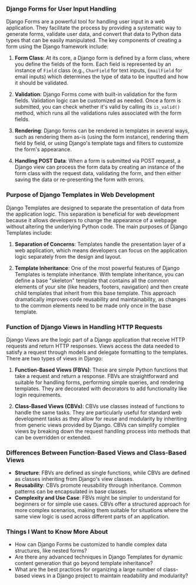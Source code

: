 ### Django Forms for User Input Handling

Django Forms are a powerful tool for handling user input in a web application. They facilitate the process by providing a systematic way to generate forms, validate user data, and convert that data to Python data types that can be easily manipulated. The key components of creating a form using the Django framework include:

1. **Form Class**: At its core, a Django form is defined by a form class, where you define the fields of the form. Each field is represented by an instance of `Field` class (e.g., `CharField` for text inputs, `EmailField` for email inputs) which determines the type of data to be inputted and how it should be validated.

2. **Validation**: Django Forms come with built-in validation for the form fields. Validation logic can be customized as needed. Once a form is submitted, you can check whether it's valid by calling its `is_valid()` method, which runs all the validations rules associated with the form fields.

3. **Rendering**: Django forms can be rendered in templates in several ways, such as rendering them as-is (using the form instance), rendering them field by field, or using Django's template tags and filters to customize the form's appearance.

4. **Handling POST Data**: When a form is submitted via POST request, a Django view can process the form data by creating an instance of the form class with the request data, validating the form, and then either saving the data or re-presenting the form with errors.

### Purpose of Django Templates in Web Development

Django Templates are designed to separate the presentation of data from the application logic. This separation is beneficial for web development because it allows developers to change the appearance of a webpage without altering the underlying Python code. The main purposes of Django Templates include:

1. **Separation of Concerns**: Templates handle the presentation layer of a web application, which means developers can focus on the application logic separately from the design and layout.

2. **Template Inheritance**: One of the most powerful features of Django Templates is template inheritance. With template inheritance, you can define a base "skeleton" template that contains all the common elements of your site (like headers, footers, navigation) and then create child templates that inherit from this base template. This approach dramatically improves code reusability and maintainability, as changes to the common elements need to be made only once in the base template.

### Function of Django Views in Handling HTTP Requests

Django Views are the logic part of a Django application that receive HTTP requests and return HTTP responses. Views access the data needed to satisfy a request through models and delegate formatting to the templates. There are two types of views in Django:

1. **Function-Based Views (FBVs)**: These are simple Python functions that take a request and return a response. FBVs are straightforward and suitable for handling forms, performing simple queries, and rendering templates. They are decorated with decorators to add functionality like login requirements.

2. **Class-Based Views (CBVs)**: CBVs use classes instead of functions to handle the same tasks. They are particularly useful for standard web development tasks as they allow for reuse and modularity by inheriting from generic views provided by Django. CBVs can simplify complex views by breaking down the request handling process into methods that can be overridden or extended.

### Differences Between Function-Based Views and Class-Based Views

- **Structure**: FBVs are defined as single functions, while CBVs are defined as classes inheriting from Django's view classes.
- **Reusability**: CBVs promote reusability through inheritance. Common patterns can be encapsulated in base classes.
- **Complexity and Use Case**: FBVs might be simpler to understand for beginners or for simple use cases. CBVs offer a structured approach for more complex scenarios, making them suitable for situations where the same view logic is used across different parts of an application.

### Things I Want to Know More About

- How can Django Forms be customized to handle complex data structures, like nested forms?
- Are there any advanced techniques in Django Templates for dynamic content generation that go beyond template inheritance?
- What are the best practices for organizing a large number of class-based views in a Django project to maintain readability and modularity?

